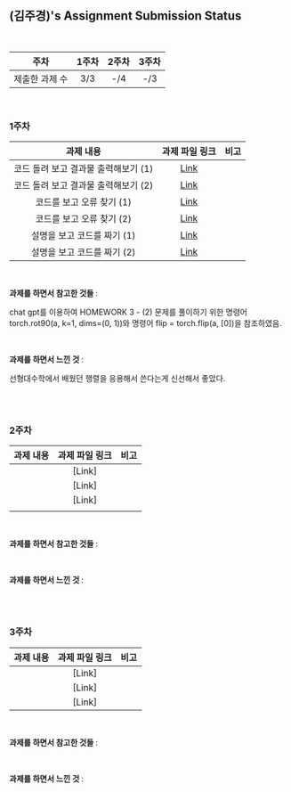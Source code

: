 ## (김주경)'s Assignment Submission Status

<br>

| 주차 | 1주차 | 2주차 | 3주차 |
| :---: | :---: | :---: | :---: |
| 제출한 과제 수 | 3/3 | -/4 | -/3 |

<br>

### 1주차

| 과제 내용 | 과제 파일 링크 | 비고 |
| :---: | :---: | :---: |
| 코드 돌려 보고 결과물 출력해보기 (1) | [Link](https://github.com/normalKimJk/assignment-1/blob/patch-1/1%EA%B8%B0/%EA%B9%80%EC%A3%BC%EA%B2%BD/%E1%84%89%E1%85%AE%E1%84%82%E1%85%A1%E1%84%85%E1%85%A9%E1%84%8B%E1%85%AE%E1%86%B7%201%E1%84%8C%E1%85%AE%E1%84%8E%E1%85%A1%20HOMEWORK(1-1)%20%E1%84%8E%E1%85%AE%E1%86%AF%E1%84%85%E1%85%A7%E1%86%A8%20%E1%84%80%E1%85%A7%E1%86%AF%E1%84%80%E1%85%AA.png) |  |
| 코드 돌려 보고 결과물 출력해보기 (2) | [Link](https://github.com/normalKimJk/assignment-1/blob/patch-1/1%EA%B8%B0/%EA%B9%80%EC%A3%BC%EA%B2%BD/%E1%84%89%E1%85%AE%E1%84%82%E1%85%A1%E1%84%85%E1%85%A9%E1%84%8B%E1%85%AE%E1%86%B7%201%E1%84%8C%E1%85%AE%E1%84%8E%E1%85%A1%20HOMEWORK(1-2)%20%E1%84%8E%E1%85%AE%E1%86%AF%E1%84%85%E1%85%A7%E1%86%A8%20%E1%84%80%E1%85%A7%E1%86%AF%E1%84%80%E1%85%AA.png) |  |
| 코드를 보고 오류 찾기 (1) | [Link](https://github.com/normalKimJk/assignment-1/blob/patch-1/1%EA%B8%B0/%EA%B9%80%EC%A3%BC%EA%B2%BD/%E1%84%89%E1%85%AE%E1%84%82%E1%85%A1%E1%84%85%E1%85%A9%E1%84%8B%E1%85%AE%E1%86%B7%201%E1%84%8C%E1%85%AE%E1%84%8E%E1%85%A1%20HOMEWORK(2-1).py) |  |
| 코드를 보고 오류 찾기 (2) | [Link](https://github.com/normalKimJk/assignment-1/blob/patch-1/1%EA%B8%B0/%EA%B9%80%EC%A3%BC%EA%B2%BD/%E1%84%89%E1%85%AE%E1%84%82%E1%85%A1%E1%84%85%E1%85%A9%E1%84%8B%E1%85%AE%E1%86%B7%201%E1%84%8C%E1%85%AE%E1%84%8E%E1%85%A1%20HOMEWORK(2-2).py) |  |
| 설명을 보고 코드를 짜기 (1) | [Link](https://github.com/normalKimJk/assignment-1/blob/patch-1/1%EA%B8%B0/%EA%B9%80%EC%A3%BC%EA%B2%BD/%E1%84%89%E1%85%AE%E1%84%82%E1%85%A1%E1%84%85%E1%85%A9%E1%84%8B%E1%85%AE%E1%86%B7%201%E1%84%8C%E1%85%AE%E1%84%8E%E1%85%A1%20HOMEWORK(3-1).py) |  |
| 설명을 보고 코드를 짜기 (2) | [Link](https://github.com/normalKimJk/assignment-1/blob/patch-1/1%EA%B8%B0/%EA%B9%80%EC%A3%BC%EA%B2%BD/%E1%84%89%E1%85%AE%E1%84%82%E1%85%A1%E1%84%85%E1%85%A9%E1%84%8B%E1%85%AE%E1%86%B7%201%E1%84%8C%E1%85%AE%E1%84%8E%E1%85%A1%20HOMEWORK(3-2).py) |  |

<br>

<b> 과제를 하면서 참고한 것들 </b> :

chat gpt를 이용하여 HOMEWORK 3 - (2) 문제를 풀이하기 위한
명령어 torch.rot90(a, k=1, dims=(0, 1))와
명령어 flip = torch.flip(a, [0])을 참조하였음.

<br>

<b> 과제를 하면서 느낀 것 </b> :

선형대수학에서 배웠던 행렬을 응용해서 쓴다는게 신선해서 좋았다.

<br>
<br>

### 2주차

| 과제 내용 | 과제 파일 링크 | 비고 |
| :---: | :---: | :---: |
|  | [Link] |  |
|  | [Link] |  |
|  | [Link] |  |
|  |  |  |
<br>

<b> 과제를 하면서 참고한 것들 </b> :



<br>

<b> 과제를 하면서 느낀 것 </b> :



<br>
<br>

### 3주차

| 과제 내용 | 과제 파일 링크 | 비고 |
| :---: | :---: | :---: |
|  | [Link] |  |
|  | [Link] |  |
|  | [Link] |  |

<br>

<b> 과제를 하면서 참고한 것들 </b> :



<br>

<b> 과제를 하면서 느낀 것 </b> :



<br>
<br>
